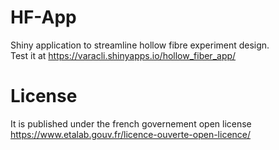 # HF-App
Shiny application to streamline hollow fibre experiment design.  
Test it at https://varacli.shinyapps.io/hollow_fiber_app/

# License
It is published under the french governement open license 
https://www.etalab.gouv.fr/licence-ouverte-open-licence/ 

